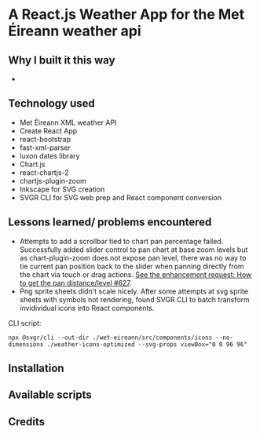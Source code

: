 # A React.js Weather App for the Met Éireann weather api

## Why I built it this way

-

## Technology used

- Met Éireann XML weather API
- Create React App
- react-bootstrap
- fast-xml-parser
- luxon dates library
- Chart.js
- react-chartjs-2
- chartjs-plugin-zoom
- Inkscape for SVG creation
- SVGR CLI for SVG web prep and React component conversion

## Lessons learned/ problems encountered

- Attempts to add a scrollbar tied to chart pan percentage failed. Successfully added slider control to pan chart at base zoom levels but as chart-plugin-zoom does not expose pan level, there was no way to tie current pan position back to the slider when panning directly from the chart via touch or drag actions. [See the enhancement request: How to get the pan distance/level #627](https://github.com/chartjs/chartjs-plugin-zoom/issues/627).
- Png sprite sheets didn't scale nicely. After some attempts at svg sprite sheets with symbols not rendering, found SVGR CLI to batch transform invidividual icons into React components.

CLI script:

```
npx @svgr/cli --out-dir ./wet-eireann/src/components/icons --no-dimensions ./weather-icons-optimized --svg-props viewBox="0 0 96 96"
```

## Installation

## Available scripts

## Credits
